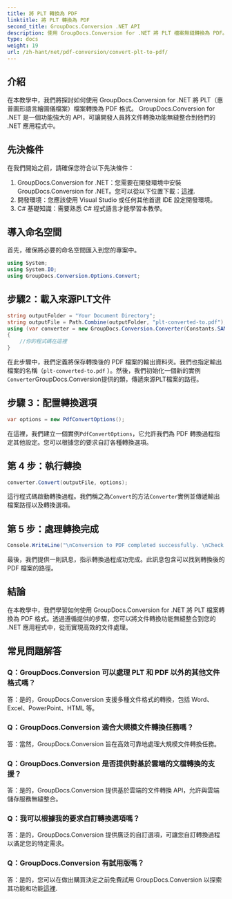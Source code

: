 ```yaml
---
title: 將 PLT 轉換為 PDF
linktitle: 將 PLT 轉換為 PDF
second_title: GroupDocs.Conversion .NET API
description: 使用 GroupDocs.Conversion for .NET 將 PLT 檔案無縫轉換為 PDF。輕鬆地將文件轉換功能整合到您的 .NET 應用程式中。
type: docs
weight: 19
url: /zh-hant/net/pdf-conversion/convert-plt-to-pdf/
---
```

## 介紹
在本教學中，我們將探討如何使用 GroupDocs.Conversion for .NET 將 PLT（惠普圖形語言繪圖儀檔案）檔案轉換為 PDF 格式。 GroupDocs.Conversion for .NET 是一個功能強大的 API，可讓開發人員將文件轉換功能無縫整合到他們的 .NET 應用程式中。
## 先決條件
在我們開始之前，請確保您符合以下先決條件：
1.  GroupDocs.Conversion for .NET：您需要在開發環境中安裝 GroupDocs.Conversion for .NET。您可以從以下位置下載：[這裡](https://releases.groupdocs.com/conversion/net/).
2. 開發環境：您應該使用 Visual Studio 或任何其他首選 IDE 設定開發環境。
3. C# 基礎知識：需要熟悉 C# 程式語言才能學習本教學。

## 導入命名空間
首先，確保將必要的命名空間匯入到您的專案中。

```csharp
using System;
using System.IO;
using GroupDocs.Conversion.Options.Convert;
```

## 步驟2：載入來源PLT文件
```csharp
string outputFolder = "Your Document Directory";
string outputFile = Path.Combine(outputFolder, "plt-converted-to.pdf");
using (var converter = new GroupDocs.Conversion.Converter(Constants.SAMPLE_PLT))
{
    //你的程式碼在這裡
}
```
在此步驟中，我們定義將保存轉換後的 PDF 檔案的輸出資料夾。我們也指定輸出檔案的名稱（`plt-converted-to.pdf` ）。然後，我們初始化一個新的實例`Converter`GroupDocs.Conversion提供的類，傳遞來源PLT檔案的路徑。
## 步驟 3：配置轉換選項
```csharp
var options = new PdfConvertOptions();
```
在這裡，我們建立一個實例`PdfConvertOptions`，它允許我們為 PDF 轉換過程指定其他設定。您可以根據您的要求自訂各種轉換選項。
## 第 4 步：執行轉換
```csharp
converter.Convert(outputFile, options);
```
這行程式碼啟動轉換過程。我們稱之為`Convert`的方法`Converter`實例並傳遞輸出檔案路徑以及轉換選項。
## 第 5 步：處理轉換完成
```csharp
Console.WriteLine("\nConversion to PDF completed successfully. \nCheck output in {0}", outputFolder);
```
最後，我們提供一則訊息，指示轉換過程成功完成。此訊息包含可以找到轉換後的 PDF 檔案的路徑。

## 結論
在本教學中，我們學習如何使用 GroupDocs.Conversion for .NET 將 PLT 檔案轉換為 PDF 格式。透過遵循提供的步驟，您可以將文件轉換功能無縫整合到您的 .NET 應用程式中，從而實現高效的文件處理。
## 常見問題解答

### Q：GroupDocs.Conversion 可以處理 PLT 和 PDF 以外的其他文件格式嗎？

答：是的，GroupDocs.Conversion 支援多種文件格式的轉換，包括 Word、Excel、PowerPoint、HTML 等。

### Q：GroupDocs.Conversion 適合大規模文件轉換任務嗎？

答：當然，GroupDocs.Conversion 旨在高效可靠地處理大規模文件轉換任務。

### Q：GroupDocs.Conversion 是否提供對基於雲端的文檔轉換的支援？

答：是的，GroupDocs.Conversion 提供基於雲端的文件轉換 API，允許與雲端儲存服務無縫整合。

### Q：我可以根據我的要求自訂轉換選項嗎？

答：是的，GroupDocs.Conversion 提供廣泛的自訂選項，可讓您自訂轉換過程以滿足您的特定需求。

### Q：GroupDocs.Conversion 有試用版嗎？

答：是的，您可以在做出購買決定之前免費試用 GroupDocs.Conversion 以探索其功能和功能[這裡](https://releases.groupdocs.com/).